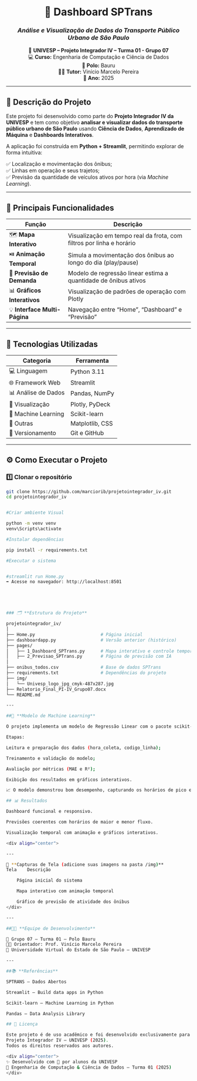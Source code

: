 <div align="center">

# 🚌 **Dashboard SPTrans**  
### _Análise e Visualização de Dados do Transporte Público Urbano de São Paulo_  

📍 **UNIVESP – Projeto Integrador IV – Turma 01 - Grupo 07**  
💻 **Curso:** Engenharia de Computação e Ciência de Dados  
🏫 **Polo:** Bauru  
👨‍🏫 **Tutor:** Vinício Marcelo Pereira  
📅 **Ano:** 2025  

---

</div>

## 🧩 **Descrição do Projeto**

Este projeto foi desenvolvido como parte do **Projeto Integrador IV da UNIVESP** e tem como objetivo **analisar e visualizar dados do transporte público urbano de São Paulo** usando **Ciência de Dados**, **Aprendizado de Máquina** e **Dashboards Interativos**.

A aplicação foi construída em **Python + Streamlit**, permitindo explorar de forma intuitiva:

✅ Localização e movimentação dos ônibus;  
✅ Linhas em operação e seus trajetos;  
✅ Previsão da quantidade de veículos ativos por hora (via *Machine Learning*).

---

## 🚀 **Principais Funcionalidades**

| Função | Descrição |
|--------|------------|
| 🗺️ **Mapa Interativo** | Visualização em tempo real da frota, com filtros por linha e horário |
| ⏯️ **Animação Temporal** | Simula a movimentação dos ônibus ao longo do dia (play/pause) |
| 🤖 **Previsão de Demanda** | Modelo de regressão linear estima a quantidade de ônibus ativos |
| 📊 **Gráficos Interativos** | Visualização de padrões de operação com Plotly |
| 💡 **Interface Multi-Página** | Navegação entre “Home”, “Dashboard” e “Previsão” |

---

## 🧠 **Tecnologias Utilizadas**

| Categoria | Ferramenta |
|------------|------------|
| 💻 Linguagem | Python 3.11 |
| 🌐 Framework Web | Streamlit |
| 📊 Análise de Dados | Pandas, NumPy |
| 🎨 Visualização | Plotly, PyDeck |
| 🤖 Machine Learning | Scikit-learn |
| 🧰 Outras | Matplotlib, CSS |
| 🔄 Versionamento | Git e GitHub |

---

## ⚙️ **Como Executar o Projeto**

### 1️⃣ Clonar o repositório
```bash
git clone https://github.com/marciorib/projetointegrador_iv.git
cd projetointegrador_iv


#Criar ambiente Visual

python -m venv venv
venv\Scripts\activate

#Instalar dependências

pip install -r requirements.txt

#Executar o sistema


#streamlit run Home.py
➡️ Acesse no navegador: http://localhost:8501





### 🗂️ **Estrutura do Projeto**

projetointegrador_iv/
│
├── Home.py                         # Página inicial
├── dashboardapp.py                 # Versão anterior (histórico)
├── pages/
│   ├── 1_Dashboard_SPTrans.py      # Mapa interativo e controle temporal
│   ├── 2_Previsao_SPTrans.py       # Página de previsão com IA
│
├── onibus_todos.csv                # Base de dados SPTrans
├── requirements.txt                # Dependências do projeto
├── img/
│   └── Univesp_logo_jpg_cmyk-487x287.jpg
├── Relatorio_Final_PI-IV_Grupo07.docx
└── README.md

---

##🤖 **Modelo de Machine Learning**

O projeto implementa um modelo de Regressão Linear com o pacote scikit-learn para prever o número de ônibus ativos por hora.

Etapas:

Leitura e preparação dos dados (hora_coleta, codigo_linha);

Treinamento e validação do modelo;

Avaliação por métricas (MAE e R²);

Exibição dos resultados em gráficos interativos.

📈 O modelo demonstrou bom desempenho, capturando os horários de pico e reduzida atividade da frota.

## 📊 Resultados

Dashboard funcional e responsivo.

Previsões coerentes com horários de maior e menor fluxo.

Visualização temporal com animação e gráficos interativos.

<div align="center">

---

📸 **Capturas de Tela (adicione suas imagens na pasta /img)**
Tela	Descrição

	Página inicial do sistema

	Mapa interativo com animação temporal

	Gráfico de previsão de atividade dos ônibus
</div>

---

##👨‍💻 **Equipe de Desenvolvimento**

👥 Grupo 07 – Turma 01 – Polo Bauru
👨‍🏫 Orientador: Prof. Vinício Marcelo Pereira
🏫 Universidade Virtual do Estado de São Paulo – UNIVESP

---

##📚 **Referências**

SPTRANS – Dados Abertos

Streamlit – Build data apps in Python

Scikit-learn – Machine Learning in Python

Pandas – Data Analysis Library

## 🪪 Licença

Este projeto é de uso acadêmico e foi desenvolvido exclusivamente para fins educacionais no contexto do
Projeto Integrador IV – UNIVESP (2025).
Todos os direitos reservados aos autores.

<div align="center">
✨ Desenvolvido com 💙 por alunos da UNIVESP
📍 Engenharia de Computação & Ciência de Dados – Turma 01 (2025)
</div>